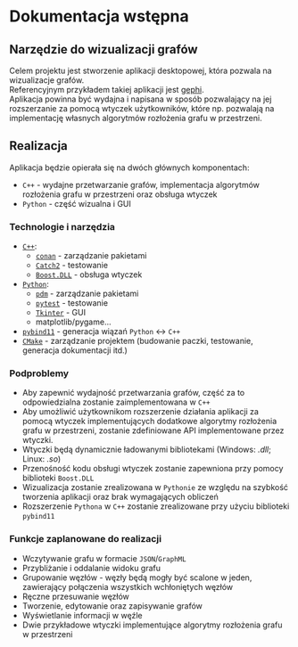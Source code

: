 # Dokumentacja wstępna
## Narzędzie do wizualizacji grafów
Celem projektu jest stworzenie aplikacji desktopowej, która pozwala na wizualizacje grafów.  
Referencyjnym przykładem takiej aplikacji jest [gephi](https://gephi.org).  
Aplikacja powinna być wydajna i napisana w sposób pozwalający na jej rozszerzanie za pomocą wtyczek użytkowników, które np. pozwalają na implementację własnych algorytmów rozłożenia grafu w przestrzeni.

## Realizacja
Aplikacja będzie opierała się na dwóch głównych komponentach:
- `C++` - wydajne przetwarzanie grafów, implementacja algorytmów rozłożenia grafu w przestrzeni oraz obsługa wtyczek
- `Python` - część wizualna i GUI


### Technologie i narzędzia
- [`C++`](https://cplusplus.com/):
    - [`conan`](https://github.com/conan-io/conan) - zarządzanie pakietami
    - [`Catch2`](https://github.com/catchorg/Catch2/) - testowanie
    - [`Boost.DLL`](https://github.com/boostorg/dll) - obsługa wtyczek
- [`Python`](https://www.python.org/):
    - [`pdm`](https://github.com/pdm-project/pdm) - zarządzanie pakietami
    - [`pytest`](https://docs.pytest.org/en/stable/) - testowanie
    - [`Tkinter`](https://docs.python.org/3/library/tkinter.html) - GUI
    - matplotlib/pygame...
- [`pybind11`](https://pybind11.readthedocs.io/en/stable/) - generacja wiązań `Python` <-> `C++`
- [`CMake`](https://cmake.org/) - zarządzanie projektem (budowanie paczki, testowanie, generacja dokumentacji itd.)

### Podproblemy
- Aby zapewnić wydajność przetwarzania grafów, część za to odpowiedzialna zostanie zaimplementowana w `C++`
- Aby umożliwić użytkownikom rozszerzenie działania aplikacji za pomocą wtyczek implementujących dodatkowe algorytmy rozłożenia grafu w przestrzeni, zostanie zdefiniowane API implementowane przez wtyczki.
- Wtyczki będą dynamicznie ładowanymi bibliotekami (Windows: *.dll*; Linux: *.so*)
- Przenośność kodu obsługi wtyczek zostanie zapewniona przy pomocy biblioteki `Boost.DLL`
- Wizualizacja zostanie zrealizowana w `Pythonie` ze względu na szybkość tworzenia aplikacji oraz brak wymagających obliczeń
- Rozszerzenie `Pythona` w `C++` zostanie zrealizowane przy użyciu biblioteki `pybind11`

### Funkcje zaplanowane do realizacji
- Wczytywanie grafu w formacie `JSON`/`GraphML`
- Przybliżanie i oddalanie widoku grafu
- Grupowanie węzłów - węzły będą mogły być scalone w jeden, zawierający połączenia wszystkich wchłoniętych węzłów
- Ręczne przesuwanie węzłów
- Tworzenie, edytowanie oraz zapisywanie grafów
- Wyświetlanie informacji w węźle
- Dwie przykładowe wtyczki implementujące algorytmy rozłożenia grafu w przestrzeni
